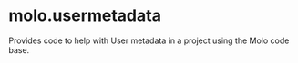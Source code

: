 # molo.usermetadata
Provides code to help with User metadata in a project using the Molo code base.
